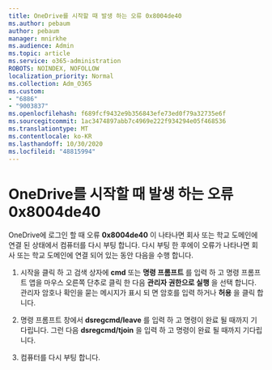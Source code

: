 ```yaml
---
title: OneDrive를 시작할 때 발생 하는 오류 0x8004de40
ms.author: pebaum
author: pebaum
manager: mnirkhe
ms.audience: Admin
ms.topic: article
ms.service: o365-administration
ROBOTS: NOINDEX, NOFOLLOW
localization_priority: Normal
ms.collection: Adm_O365
ms.custom:
- "6886"
- "9003837"
ms.openlocfilehash: f689fcf9432e9b356843efe73ed0f79a32735e6f
ms.sourcegitcommit: 1ac3474897abb7c4969e222f934294e05f468536
ms.translationtype: MT
ms.contentlocale: ko-KR
ms.lasthandoff: 10/30/2020
ms.locfileid: "48815994"
---
```

# <a name="0x8004de40-error-when-launching-onedrive"></a>OneDrive를 시작할 때 발생 하는 오류 0x8004de40

OneDrive에 로그인 할 때 오류 **0x8004de40** 이 나타나면 회사 또는 학교 도메인에 연결 된 상태에서 컴퓨터를 다시 부팅 합니다. 다시 부팅 한 후에이 오류가 나타나면 회사 또는 학교 도메인에 연결 되어 있는 동안 다음을 수행 합니다.

1. 시작을 클릭 하 고 검색 상자에 **cmd** 또는 **명령 프롬프트**  를 입력 하 고 명령 프롬프트 앱을 마우스 오른쪽 단추로 클릭 한 다음  **관리자 권한으로 실행** 을 선택 합니다. 관리자 암호나 확인을 묻는 메시지가 표시 되 면 암호를 입력 하거나 **허용** 을 클릭 합니다.  

2. 명령 프롬프트 창에서 **dsregcmd/leave**  를 입력 하 고 명령이 완료 될 때까지 기다립니다. 그런 다음 **dsregcmd/tjoin** 을 입력 하 고 명령이 완료 될 때까지 기다립니다.
3. 컴퓨터를 다시 부팅 합니다.
